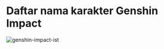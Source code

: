 # Daftar nama karakter Genshin Impact


![genshin-impact-ist](https://user-images.githubusercontent.com/71071542/135561855-e169e4ad-1516-4ca1-8b2f-1f80d529e6f5.jpeg)
